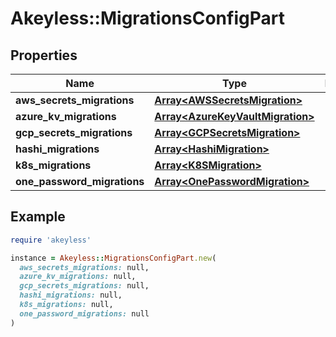 # Akeyless::MigrationsConfigPart

## Properties

| Name | Type | Description | Notes |
| ---- | ---- | ----------- | ----- |
| **aws_secrets_migrations** | [**Array&lt;AWSSecretsMigration&gt;**](AWSSecretsMigration.md) |  | [optional] |
| **azure_kv_migrations** | [**Array&lt;AzureKeyVaultMigration&gt;**](AzureKeyVaultMigration.md) |  | [optional] |
| **gcp_secrets_migrations** | [**Array&lt;GCPSecretsMigration&gt;**](GCPSecretsMigration.md) |  | [optional] |
| **hashi_migrations** | [**Array&lt;HashiMigration&gt;**](HashiMigration.md) |  | [optional] |
| **k8s_migrations** | [**Array&lt;K8SMigration&gt;**](K8SMigration.md) |  | [optional] |
| **one_password_migrations** | [**Array&lt;OnePasswordMigration&gt;**](OnePasswordMigration.md) |  | [optional] |

## Example

```ruby
require 'akeyless'

instance = Akeyless::MigrationsConfigPart.new(
  aws_secrets_migrations: null,
  azure_kv_migrations: null,
  gcp_secrets_migrations: null,
  hashi_migrations: null,
  k8s_migrations: null,
  one_password_migrations: null
)
```

